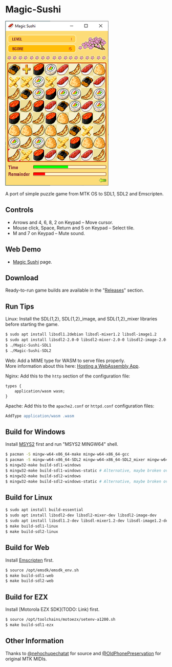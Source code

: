 Magic-Sushi
===========

![Screenshot from Windows 10](Images/Screenshot-Windows.png)

A port of simple puzzle game from MTK OS to SDL1, SDL2 and Emscripten.

## Controls

* Arrows and 4, 6, 8, 2 on Keypad – Move cursor.
* Mouse click, Space, Return and 5 on Keypad – Select tile.
* M and 7 on Keypad – Mute sound.

## Web Demo

* [Magic Sushi](https://lab.exlmoto.ru/sushi/) page.

## Download

Ready-to-run game builds are available in the "[Releases](https://github.com/EXL/Magic-Sushi/releases)" section.

## Run Tips

Linux: Install the SDL{1,2}, SDL{1,2}_image, and SDL{1,2}_mixer libraries before starting the game.

```sh
$ sudo apt install libsdl1.2debian libsdl-mixer1.2 libsdl-image1.2
$ sudo apt install libsdl2-2.0-0 libsdl2-mixer-2.0-0 libsdl2-image-2.0-0
$ ./Magic-Sushi-SDL1
$ ./Magic-Sushi-SDL2
```

Web: Add a MIME type for WASM to serve files properly.\
More information about this here: [Hosting a WebAssembly App](https://platform.uno/docs/articles/how-to-host-a-webassembly-app.html).

Nginx: Add this to the `http` section of the configuration file:

```nginx
types {
    application/wasm wasm;
}
```

Apache: Add this to the `apache2.conf` or `httpd.conf` configuration files:

```apache
AddType application/wasm .wasm
```

## Build for Windows

Install [MSYS2](https://www.msys2.org/) first and run "MSYS2 MINGW64" shell.

```sh
$ pacman -S mingw-w64-x86_64-make mingw-w64-x86_64-gcc
$ pacman -S mingw-w64-x86_64-SDL2 mingw-w64-x86_64-SDL2_mixer mingw-w64-x86_64-SDL2_image
$ mingw32-make build-sdl1-windows
$ mingw32-make build-sdl1-windows-static # Alternative, maybe broken over time.
$ mingw32-make build-sdl2-windows
$ mingw32-make build-sdl2-windows-static # Alternative, maybe broken over time.
```

## Build for Linux

```sh
$ sudo apt install build-essential
$ sudo apt install libsdl2-dev libsdl2-mixer-dev libsdl2-image-dev
$ sudo apt install libsdl1.2-dev libsdl-mixer1.2-dev libsdl-image1.2-dev
$ make build-sdl1-linux
$ make build-sdl2-linux
```

## Build for Web

Install [Emscripten](https://emscripten.org/docs/getting_started/downloads.html) first.

```sh
$ source /opt/emsdk/emsdk_env.sh
$ make build-sdl1-web
$ make build-sdl2-web
```

## Build for EZX

Install [Motorola EZX SDK](TODO: Link) first.

```sh
$ source /opt/toolchains/motoezx/setenv-a1200.sh
$ make build-sdl1-ezx
```

## Other Information

Thanks to [@nehochupechatat](https://github.com/nehochupechatat) for source and [@OldPhonePreservation](https://twitter.com/oldphonepreserv) for original MTK MIDIs.
